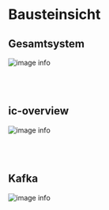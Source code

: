 # Bausteinsicht
## Gesamtsystem
![image info](../images/uml/building_block_view_system.drawio.svg)


&nbsp;\
&nbsp;
## ic-overview
![image info](../images/uml/building_block_view_ic_overview.drawio.svg)


&nbsp;\
&nbsp;
## Kafka
![image info](../images/uml/building_block_view_kafka_cluster.drawio.svg)

